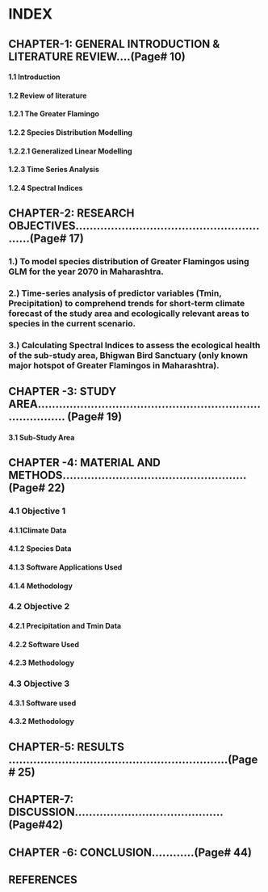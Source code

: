 # INDEX
## CHAPTER-1: GENERAL INTRODUCTION & LITERATURE REVIEW....(Page# 10)
  #### 1.1 Introduction
   #### 1.2 Review of literature
   #### 1.2.1 The Greater Flamingo
   #### 1.2.2 Species Distribution Modelling
   #### 1.2.2.1 Generalized Linear Modelling
   #### 1.2.3 Time Series Analysis
   #### 1.2.4 Spectral Indices
## CHAPTER-2: RESEARCH OBJECTIVES..........................................................(Page# 17)
### 1.) To model species distribution of Greater Flamingos using GLM for the year 2070 in Maharashtra.
### 2.) Time-series analysis of predictor variables (Tmin, Precipitation) to comprehend trends for short-term climate forecast of the study area and ecologically relevant areas to species in the current scenario.
### 3.) Calculating Spectral Indices to assess the ecological health of the sub-study area, Bhigwan Bird Sanctuary (only known major hotspot of Greater Flamingos in Maharashtra).

## CHAPTER -3: STUDY AREA............................................................................... (Page# 19)
   #### 3.1 Sub-Study Area
## CHAPTER -4: MATERIAL AND METHODS....................................................(Page# 22)
### 4.1 Objective 1
  #### 4.1.1Climate Data
   #### 4.1.2 Species Data
   #### 4.1.3 Software Applications Used
   #### 4.1.4 Methodology
### 4.2 Objective 2
   #### 4.2.1 Precipitation and Tmin Data
   #### 4.2.2 Software Used
   #### 4.2.3 Methodology
### 4.3 Objective 3
   #### 4.3.1 Software used
   #### 4.3.2 Methodology 
## CHAPTER-5: RESULTS ..............................................................(Page # 25)
## CHAPTER-7: DISCUSSION……………………………………(Page#42)
## CHAPTER -6: CONCLUSION............(Page# 44)
## REFERENCES
